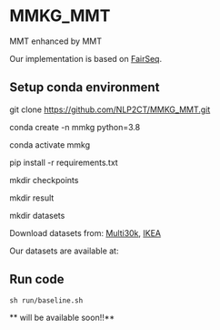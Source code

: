 # MMKG_MMT

MMT enhanced by MMT

Our implementation is based on [FairSeq](https://github.com/pytorch/fairseq.git).

## Setup conda environment

git clone https://github.com/NLP2CT/MMKG_MMT.git

conda create -n mmkg python=3.8

conda activate mmkg

pip install -r requirements.txt

mkdir checkpoints

mkdir result

mkdir datasets

Download datasets from: [Multi30k](https://github.com/multi30k/dataset.git), [IKEA](https://github.com/zmykevin/A-Visual-Attention-Grounding-Neural-Model.git)

Our datasets are available at:

## Run code

```sh run/baseline.sh```

** will be available soon!!**
